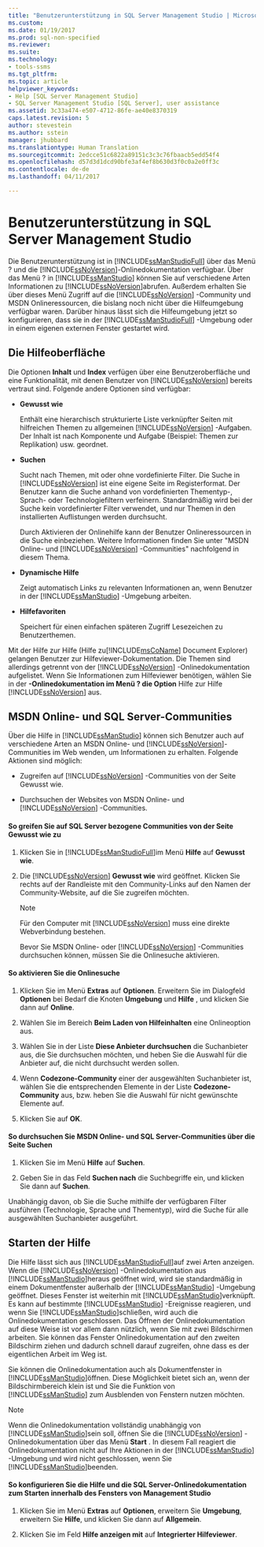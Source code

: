 ```yaml
---
title: "Benutzerunterstützung in SQL Server Management Studio | Microsoft-Dokumentation"
ms.custom: 
ms.date: 01/19/2017
ms.prod: sql-non-specified
ms.reviewer: 
ms.suite: 
ms.technology:
- tools-ssms
ms.tgt_pltfrm: 
ms.topic: article
helpviewer_keywords:
- Help [SQL Server Management Studio]
- SQL Server Management Studio [SQL Server], user assistance
ms.assetid: 3c33a474-e507-4712-86fe-ae40e8370319
caps.latest.revision: 5
author: stevestein
ms.author: sstein
manager: jhubbard
ms.translationtype: Human Translation
ms.sourcegitcommit: 2edcce51c6822a89151c3c3c76fbaacb5edd54f4
ms.openlocfilehash: d57d3d1dcd90bfe3af4ef8b630d3f0c0a2e0ff3c
ms.contentlocale: de-de
ms.lasthandoff: 04/11/2017

---
```

# <a name="user-assistance-in-sql-server-management-studio"></a>Benutzerunterstützung in SQL Server Management Studio
Die Benutzerunterstützung ist in [!INCLUDE[ssManStudioFull](../includes/ssmanstudiofull_md.md)] über das Menü ? und die [!INCLUDE[ssNoVersion](../includes/ssnoversion_md.md)]-Onlinedokumentation verfügbar. Über das Menü ? in [!INCLUDE[ssManStudio](../includes/ssmanstudio_md.md)] können Sie auf verschiedene Arten Informationen zu [!INCLUDE[ssNoVersion](../includes/ssnoversion_md.md)]abrufen. Außerdem erhalten Sie über dieses Menü Zugriff auf die [!INCLUDE[ssNoVersion](../includes/ssnoversion_md.md)] -Community und MSDN Onlineressourcen, die bislang noch nicht über die Hilfeumgebung verfügbar waren. Darüber hinaus lässt sich die Hilfeumgebung jetzt so konfigurieren, dass sie in der [!INCLUDE[ssManStudioFull](../includes/ssmanstudiofull_md.md)] -Umgebung oder in einem eigenen externen Fenster gestartet wird.  
  
## <a name="the-help-interface"></a>Die Hilfeoberfläche  
Die Optionen **Inhalt** und **Index** verfügen über eine Benutzeroberfläche und eine Funktionalität, mit denen Benutzer von [!INCLUDE[ssNoVersion](../includes/ssnoversion_md.md)] bereits vertraut sind. Folgende andere Optionen sind verfügbar:  
  
-   **Gewusst wie**  
  
    Enthält eine hierarchisch strukturierte Liste verknüpfter Seiten mit hilfreichen Themen zu allgemeinen [!INCLUDE[ssNoVersion](../includes/ssnoversion_md.md)] -Aufgaben. Der Inhalt ist nach Komponente und Aufgabe (Beispiel: Themen zur Replikation) usw. geordnet.  
  
-   **Suchen**  
  
    Sucht nach Themen, mit oder ohne vordefinierte Filter. Die Suche in [!INCLUDE[ssNoVersion](../includes/ssnoversion_md.md)] ist eine eigene Seite im Registerformat. Der Benutzer kann die Suche anhand von vordefinierten Thementyp-, Sprach- oder Technologiefiltern verfeinern. Standardmäßig wird bei der Suche kein vordefinierter Filter verwendet, und nur Themen in den installierten Auflistungen werden durchsucht.  
  
    Durch Aktivieren der Onlinehilfe kann der Benutzer Onlineressourcen in die Suche einbeziehen. Weitere Informationen finden Sie unter "MSDN Online- und [!INCLUDE[ssNoVersion](../includes/ssnoversion_md.md)] -Communities" nachfolgend in diesem Thema.  
  
-   **Dynamische Hilfe**  
  
    Zeigt automatisch Links zu relevanten Informationen an, wenn Benutzer in der [!INCLUDE[ssManStudio](../includes/ssmanstudio_md.md)] -Umgebung arbeiten.  
  
-   **Hilfefavoriten**  
  
    Speichert für einen einfachen späteren Zugriff Lesezeichen zu Benutzerthemen.  
  
Mit der Hilfe zur Hilfe (Hilfe zu[!INCLUDE[msCoName](../includes/msconame_md.md)] Document Explorer) gelangen Benutzer zur Hilfeviewer-Dokumentation. Die Themen sind allerdings getrennt von der [!INCLUDE[ssNoVersion](../includes/ssnoversion_md.md)] -Onlinedokumentation aufgelistet. Wenn Sie Informationen zum Hilfeviewer benötigen, wählen Sie in der **-Onlinedokumentation im Menü ? die Option** Hilfe zur Hilfe [!INCLUDE[ssNoVersion](../includes/ssnoversion_md.md)] aus.  
  
## <a name="msdn-online-and-sql-server-communities"></a>MSDN Online- und SQL Server-Communities  
Über die Hilfe in [!INCLUDE[ssManStudio](../includes/ssmanstudio_md.md)] können sich Benutzer auch auf verschiedene Arten an MSDN Online- und [!INCLUDE[ssNoVersion](../includes/ssnoversion_md.md)]-Communities im Web wenden, um Informationen zu erhalten. Folgende Aktionen sind möglich:  
  
-   Zugreifen auf [!INCLUDE[ssNoVersion](../includes/ssnoversion_md.md)] -Communities von der Seite Gewusst wie.  
  
-   Durchsuchen der Websites von MSDN Online- und [!INCLUDE[ssNoVersion](../includes/ssnoversion_md.md)] -Communities.  
  
#### <a name="to-access-sql-server-focused-communities-from-the-how-do-i-page"></a>So greifen Sie auf SQL Server bezogene Communities von der Seite Gewusst wie zu  
  
1.  Klicken Sie in [!INCLUDE[ssManStudioFull](../includes/ssmanstudiofull_md.md)]im Menü **Hilfe** auf **Gewusst wie**.  
  
2.  Die [!INCLUDE[ssNoVersion](../includes/ssnoversion_md.md)] **Gewusst wie** wird geöffnet. Klicken Sie rechts auf der Randleiste mit den Community-Links auf den Namen der Community-Website, auf die Sie zugreifen möchten.  
  
    > [!NOTE]  
    > Für den Computer mit [!INCLUDE[ssNoVersion](../includes/ssnoversion_md.md)] muss eine direkte Webverbindung bestehen.  
  
    Bevor Sie MSDN Online- oder [!INCLUDE[ssNoVersion](../includes/ssnoversion_md.md)] -Communities durchsuchen können, müssen Sie die Onlinesuche aktivieren.  
  
#### <a name="to-enable-online-search"></a>So aktivieren Sie die Onlinesuche  
  
1.  Klicken Sie im Menü **Extras** auf **Optionen**. Erweitern Sie im Dialogfeld **Optionen** bei Bedarf die Knoten **Umgebung** und **Hilfe** , und klicken Sie dann auf **Online**.  
  
2.  Wählen Sie im Bereich **Beim Laden von Hilfeinhalten** eine Onlineoption aus.  
  
3.  Wählen Sie in der Liste **Diese Anbieter durchsuchen** die Suchanbieter aus, die Sie durchsuchen möchten, und heben Sie die Auswahl für die Anbieter auf, die nicht durchsucht werden sollen.  
  
4.  Wenn **Codezone-Community** einer der ausgewählten Suchanbieter ist, wählen Sie die entsprechenden Elemente in der Liste **Codezone-Community** aus, bzw. heben Sie die Auswahl für nicht gewünschte Elemente auf.  
  
5.  Klicken Sie auf **OK**.  
  
#### <a name="to-search-msdn-online-and-sql-server-focused-communities-from-the-search-page"></a>So durchsuchen Sie MSDN Online- und SQL Server-Communities über die Seite Suchen  
  
1.  Klicken Sie im Menü **Hilfe** auf **Suchen**.  
  
2.  Geben Sie in das Feld **Suchen nach** die Suchbegriffe ein, und klicken Sie dann auf **Suchen**.  
  
Unabhängig davon, ob Sie die Suche mithilfe der verfügbaren Filter ausführen (Technologie, Sprache und Thementyp), wird die Suche für alle ausgewählten Suchanbieter ausgeführt.  
  
## <a name="launching-help"></a>Starten der Hilfe  
Die Hilfe lässt sich aus [!INCLUDE[ssManStudioFull](../includes/ssmanstudiofull_md.md)]auf zwei Arten anzeigen. Wenn die [!INCLUDE[ssNoVersion](../includes/ssnoversion_md.md)] -Onlinedokumentation aus [!INCLUDE[ssManStudio](../includes/ssmanstudio_md.md)]heraus geöffnet wird, wird sie standardmäßig in einem Dokumentfenster außerhalb der [!INCLUDE[ssManStudio](../includes/ssmanstudio_md.md)] -Umgebung geöffnet. Dieses Fenster ist weiterhin mit [!INCLUDE[ssManStudio](../includes/ssmanstudio_md.md)]verknüpft. Es kann auf bestimmte [!INCLUDE[ssManStudio](../includes/ssmanstudio_md.md)] -Ereignisse reagieren, und wenn Sie [!INCLUDE[ssManStudio](../includes/ssmanstudio_md.md)]schließen, wird auch die Onlinedokumentation geschlossen. Das Öffnen der Onlinedokumentation auf diese Weise ist vor allem dann nützlich, wenn Sie mit zwei Bildschirmen arbeiten. Sie können das Fenster Onlinedokumentation auf den zweiten Bildschirm ziehen und dadurch schnell darauf zugreifen, ohne dass es der eigentlichen Arbeit im Weg ist.  
  
Sie können die Onlinedokumentation auch als Dokumentfenster in [!INCLUDE[ssManStudio](../includes/ssmanstudio_md.md)]öffnen. Diese Möglichkeit bietet sich an, wenn der Bildschirmbereich klein ist und Sie die Funktion von [!INCLUDE[ssManStudio](../includes/ssmanstudio_md.md)] zum Ausblenden von Fenstern nutzen möchten.  
  
> [!NOTE]  
> Wenn die Onlinedokumentation vollständig unabhängig von [!INCLUDE[ssManStudio](../includes/ssmanstudio_md.md)]sein soll, öffnen Sie die [!INCLUDE[ssNoVersion](../includes/ssnoversion_md.md)] -Onlinedokumentation über das Menü **Start** . In diesem Fall reagiert die Onlinedokumentation nicht auf Ihre Aktionen in der [!INCLUDE[ssManStudio](../includes/ssmanstudio_md.md)] -Umgebung und wird nicht geschlossen, wenn Sie [!INCLUDE[ssManStudio](../includes/ssmanstudio_md.md)]beenden.  
  
#### <a name="to-configure-help-and-sql-server-books-online-to-launch-inside-the-management-studio-window"></a>So konfigurieren Sie die Hilfe und die SQL Server-Onlinedokumentation zum Starten innerhalb des Fensters von Management Studio  
  
1.  Klicken Sie im Menü **Extras** auf **Optionen**, erweitern Sie **Umgebung**, erweitern Sie **Hilfe**, und klicken Sie dann auf **Allgemein**.  
  
2.  Klicken Sie im Feld **Hilfe anzeigen mit** auf **Integrierter Hilfeviewer**.  
  

